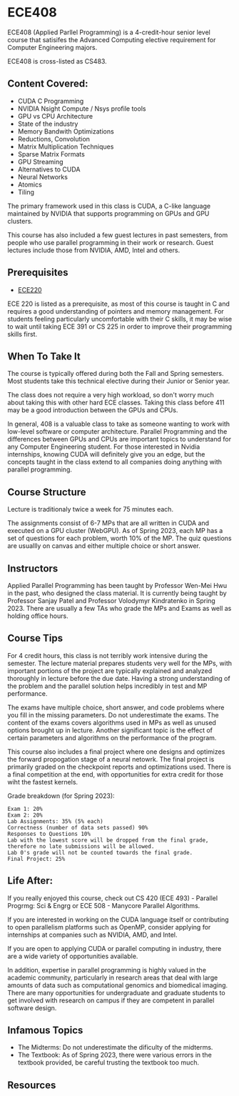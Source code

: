 # ECE408

ECE408 (Applied Parllel Programming) is a 4-credit-hour senior level course that satisifes the Advanced Computing elective requirement for Computer Engineering majors.

ECE408 is cross-listed as CS483.

## Content Covered:

- CUDA C Programming
- NVIDIA Nsight Compute / Nsys profile tools
- GPU vs CPU Architecture
- State of the industry
- Memory Bandwith Optimizations
- Reductions, Convolution
- Matrix Multiplication Techniques
- Sparse Matrix Formats
- GPU Streaming
- Alternatives to CUDA
- Neural Networks
- Atomics
- Tiling

The primary framework used in this class is CUDA, a C-like language maintained by NVIDIA that supports programming on GPUs and GPU clusters.

This course has also included a few guest lectures in past semesters, from people who use parallel programming in their work or research. Guest lectures include those from NVIDIA, AMD, Intel and others.

## Prerequisites

- [ECE220](ECE220.md)

ECE 220 is listed as a prerequisite, as most of this course is taught in C and requires a good understanding of pointers and memory management. For students feeling particularly uncomfortable with their C skills, it may be wise to wait until taking ECE 391 or CS 225 in order to improve their programming skills first.

## When To Take It

The course is typically offered during both the Fall and Spring semesters. Most students take this technical elective during their Junior or Senior year.

The class does not require a very high workload, so don't worry much about taking this with other hard ECE classes. Taking this class before 411 may be a good introduction between the GPUs and CPUs.

In general, 408 is a valuable class to take as someone wanting to work with low-level software or computer architecture. Parallel Programming and the differences between GPUs and CPUs are important topics to understand for any Computer Engineering student. For those interested in Nvidia internships, knowing CUDA will definitely give you an edge, but the concepts taught in the class extend to all companies doing anything with parallel programming.

## Course Structure

Lecture is traditionaly twice a week for 75 minutes each.

The assignments consist of 6-7 MPs that are all written in CUDA and executed on a GPU cluster (WebGPU). As of Spring 2023, each MP has a set of questions for each problem, worth 10% of the MP. The quiz questions are usuallly on canvas and either multiple choice or short answer.

## Instructors

Applied Parallel Programming has been taught by Professor Wen-Mei Hwu in the past, who designed the class material. It is currently being taught by Professor Sanjay Patel and Professor Volodymyr Kindratenko in Spring 2023. There are usually a few TAs who grade the MPs and Exams as well as holding office hours.

## Course Tips

For 4 credit hours, this class is not terribly work intensive during the semester. The lecture material prepares students very well for the MPs, with important portions of the project are typically explained and analyzed thoroughly in lecture before the due date. Having a strong understanding of the problem and the parallel solution helps incredibly in test and MP performance.

The exams have multiple choice, short answer, and code problems where you fill in the missing parameters. Do not underestimate the exams. The content of the exams covers algorithms used in MPs as well as unused options brought up in lecture. Another significant topic is the effect of certain parameters and algorithms on the performance of the program.

This course also includes a final project where one designs and optimizes the forward propogation stage of a neural netowrk. The final project is primarily graded on the checkpoint reports and optimizations used. There is a final competition at the end, with opportunities for extra credit for those wiht the fastest kernels.

Grade breakdown (for Spring 2023):

```
Exam 1: 20%
Exam 2: 20%
Lab Assignments: 35% (5% each)
Correctness (number of data sets passed) 90%
Responses to Questions 10%
Lab with the lowest score will be dropped from the final grade, therefore no late submissions will be allowed.
Lab 0's grade will not be counted towards the final grade.
Final Project: 25%
```

## Life After:

If you really enjoyed this course, check out CS 420 (ECE 493) - Parallel Progrmg: Sci & Engrg or ECE 508 - Manycore Parallel Algorithms.

If you are interested in working on the CUDA language itself or contributing to open parallelism platforms such as OpenMP, consider applying for internships at companies such as NVIDIA, AMD, and Intel.

If you are open to applying CUDA or parallel computing in industry, there are a wide variety of opportunities available.

In addition, expertise in parallel programming is highly valued in the academic community, particularly in research areas that deal with large amounts of data such as computational genomics and biomedical imaging. There are many opportunities for undergraduate and graduate students to get involved with research on campus if they are competent in parallel software design.

## Infamous Topics

- The Midterms: Do not underestimate the dificulty of the midterms.
- The Textbook: As of Spring 2023, there were various errors in the textbook provided, be careful trusting the textbook too much.

## Resources

